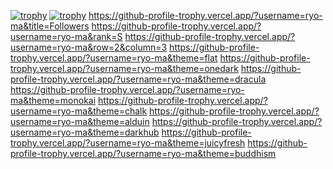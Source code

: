 [![trophy](https://github-profile-trophy.vercel.app/?username=ryo-ma)](https://github.com/ryo-ma/github-profile-trophy)
[![trophy](https://github-profile-trophy.vercel.app/?username=ryo-ma&theme=onedark)](https://github.com/ryo-ma/github-profile-trophy)
https://github-profile-trophy.vercel.app/?username=ryo-ma&title=Followers
https://github-profile-trophy.vercel.app/?username=ryo-ma&rank=S
https://github-profile-trophy.vercel.app/?username=ryo-ma&row=2&column=3
https://github-profile-trophy.vercel.app/?username=ryo-ma&theme=flat
https://github-profile-trophy.vercel.app/?username=ryo-ma&theme=onedark
https://github-profile-trophy.vercel.app/?username=ryo-ma&theme=dracula
https://github-profile-trophy.vercel.app/?username=ryo-ma&theme=monokai
https://github-profile-trophy.vercel.app/?username=ryo-ma&theme=chalk
https://github-profile-trophy.vercel.app/?username=ryo-ma&theme=alduin
https://github-profile-trophy.vercel.app/?username=ryo-ma&theme=darkhub
https://github-profile-trophy.vercel.app/?username=ryo-ma&theme=juicyfresh
https://github-profile-trophy.vercel.app/?username=ryo-ma&theme=buddhism
